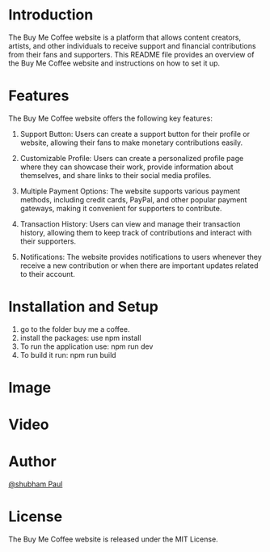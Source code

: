 
# Introduction
The Buy Me Coffee website is a platform that allows content creators, artists, and other individuals to receive support and financial contributions from their fans and supporters. This README file provides an overview of the Buy Me Coffee website and instructions on how to set it up.

# Features
The Buy Me Coffee website offers the following key features:

1. Support Button: Users can create a support button for their profile or website, allowing their fans to make monetary contributions easily.

2. Customizable Profile: Users can create a personalized profile page where they can showcase their work, provide information about themselves, and share links to their social media profiles.

3. Multiple Payment Options: The website supports various payment methods, including credit cards, PayPal, and other popular payment gateways, making it convenient for supporters to contribute.

4. Transaction History: Users can view and manage their transaction history, allowing them to keep track of contributions and interact with their supporters.

5. Notifications: The website provides notifications to users whenever they receive a new contribution or when there are important updates related to their account.

# Installation and Setup
 
 1. go to the folder buy me a coffee.
 2. install the packages: use npm install
 3. To run the application use: npm run dev
 4. To build it run: npm run build



# Image





# Video







# Author
[@shubham Paul](https://github.com/Shu12388y)


# License
The Buy Me Coffee website is released under the MIT License.
